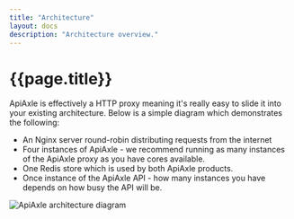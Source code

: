 ```yaml
---
title: "Architecture"
layout: docs
description: "Architecture overview."
---
```


# {{page.title}}

ApiAxle is effectively a HTTP proxy meaning it's really easy to slide
it into your existing architecture. Below is a simple diagram which
demonstrates the following:

* An Nginx server round-robin distributing requests from the internet
* Four instances of ApiAxle - we recommend running as many instances
  of the ApiAxle proxy as you have cores available.
* One Redis store which is used by both ApiAxle products.
* Once instance of the ApiAxle API - how many instances you have
  depends on how busy the API will be. 

![ApiAxle architecture diagram](http://github.com/apiaxle/apiaxle/raw/master/proxy/docs/sample-architecture.png)
